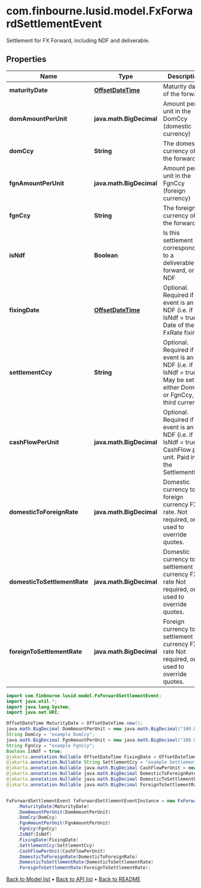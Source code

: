 # com.finbourne.lusid.model.FxForwardSettlementEvent
Settlement for FX Forward, including NDF and deliverable.

## Properties

Name | Type | Description | Notes
------------ | ------------- | ------------- | -------------
**maturityDate** | [**OffsetDateTime**](OffsetDateTime.md) | Maturity date of the forward | [optional] [default to OffsetDateTime]
**domAmountPerUnit** | **java.math.BigDecimal** | Amount per unit in the DomCcy (domestic currency) | [default to java.math.BigDecimal]
**domCcy** | **String** | The domestic currency of the forward | [default to String]
**fgnAmountPerUnit** | **java.math.BigDecimal** | Amount per unit in the FgnCcy (foreign currency) | [default to java.math.BigDecimal]
**fgnCcy** | **String** | The foreign currency of the forward. | [default to String]
**isNdf** | **Boolean** | Is this settlement corresponding to a deliverable forward, or an NDF | [default to Boolean]
**fixingDate** | [**OffsetDateTime**](OffsetDateTime.md) | Optional. Required if the event is an NDF (i.e. if IsNdf &#x3D; true).  Date of the FxRate fixings. | [optional] [default to OffsetDateTime]
**settlementCcy** | **String** | Optional. Required if the event is an NDF (i.e. if IsNdf &#x3D; true).  May be set to either DomCcy or FgnCcy, or a third currency. | [optional] [default to String]
**cashFlowPerUnit** | **java.math.BigDecimal** | Optional. Required if the event is an NDF (i.e. if IsNdf &#x3D; true).  CashFlow per unit. Paid in the SettlementCcy. | [optional] [default to java.math.BigDecimal]
**domesticToForeignRate** | **java.math.BigDecimal** | Domestic currency to foreign currency FX rate.  Not required, only used to override quotes. | [optional] [default to java.math.BigDecimal]
**domesticToSettlementRate** | **java.math.BigDecimal** | Domestic currency to settlement currency FX rate  Not required, only used to override quotes. | [optional] [default to java.math.BigDecimal]
**foreignToSettlementRate** | **java.math.BigDecimal** | Foreign currency to settlement currency FX rate  Not required, only used to override quotes. | [optional] [readonly] [default to java.math.BigDecimal]

```java
import com.finbourne.lusid.model.FxForwardSettlementEvent;
import java.util.*;
import java.lang.System;
import java.net.URI;

OffsetDateTime MaturityDate = OffsetDateTime.now();
java.math.BigDecimal DomAmountPerUnit = new java.math.BigDecimal("100.00");
String DomCcy = "example DomCcy";
java.math.BigDecimal FgnAmountPerUnit = new java.math.BigDecimal("100.00");
String FgnCcy = "example FgnCcy";
Boolean IsNdf = true;
@jakarta.annotation.Nullable OffsetDateTime FixingDate = OffsetDateTime.now();
@jakarta.annotation.Nullable String SettlementCcy = "example SettlementCcy";
@jakarta.annotation.Nullable java.math.BigDecimal CashFlowPerUnit = new java.math.BigDecimal("100.00");
@jakarta.annotation.Nullable java.math.BigDecimal DomesticToForeignRate = new java.math.BigDecimal("100.00");
@jakarta.annotation.Nullable java.math.BigDecimal DomesticToSettlementRate = new java.math.BigDecimal("100.00");
@jakarta.annotation.Nullable java.math.BigDecimal ForeignToSettlementRate = new java.math.BigDecimal("100.00");


FxForwardSettlementEvent fxForwardSettlementEventInstance = new FxForwardSettlementEvent()
    .MaturityDate(MaturityDate)
    .DomAmountPerUnit(DomAmountPerUnit)
    .DomCcy(DomCcy)
    .FgnAmountPerUnit(FgnAmountPerUnit)
    .FgnCcy(FgnCcy)
    .IsNdf(IsNdf)
    .FixingDate(FixingDate)
    .SettlementCcy(SettlementCcy)
    .CashFlowPerUnit(CashFlowPerUnit)
    .DomesticToForeignRate(DomesticToForeignRate)
    .DomesticToSettlementRate(DomesticToSettlementRate)
    .ForeignToSettlementRate(ForeignToSettlementRate);
```


[Back to Model list](../README.md#documentation-for-models) &#8226; [Back to API list](../README.md#documentation-for-api-endpoints) &#8226; [Back to README](../README.md)
